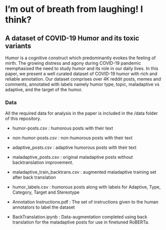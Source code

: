 # I’m out of breath from laughing! I think?

## A dataset of COVID-19 Humor and its toxic variants

Humor is a cognitive construct which predominantly evokes the feeling of mirth. The growing distress and agony during COVID-19 pandemic reemphasised the need to study humor and its role in our daily lives. In this paper, we present a well curated dataset of COVID-19 humor with rich and reliable annotation. Our dataset comprises over 4K reddit posts, memes and comments, annotated with labels namely humor type, topic, maladaptive vs adaptive, and the target of the humor.

### Data

All the required data for analysis in the paper is included in the /data folder of this repository.

- humor-posts.csv : humorous posts with their text

- non-humor-posts.csv : non-humorous posts with their text

- adaptive_posts.csv : adaptive humorous posts with their text

- maladaptive_posts.csv : original maladaptive posts without backtranslation improvement. 

- maladaptive_train_backtrans.csv : augmented maladaptive training set after back translation

- humor_labels.csv : humorous posts along with labels for Adaptive, Type, Category, Target and Stereotype

- Annotation Instructions.pdf : The set of instructions given to the human annotators to label the dataset

- BackTranslation.ipynb : Data-augmentation completed using back translation for the maladaptive posts for use in finetuned RoBERTa.